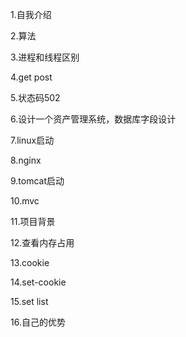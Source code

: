 1.自我介绍

2.算法

3.进程和线程区别

4.get post

5.状态码502

6.设计一个资产管理系统，数据库字段设计

7.linux启动

8.nginx

9.tomcat启动

10.mvc

11.项目背景

12.查看内存占用

13.cookie

14.set-cookie

15.set list

16.自己的优势




